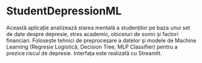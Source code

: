 ﻿# StudentDepressionML

Această aplicație analizează starea mentală a studenților pe baza unui set de date despre depresie, stres academic, obiceiuri de somn și factori financiari. Folosește tehnici de preprocesare a datelor și modele de Machine Learning (Regresie Logistică, Decision Tree, MLP Classifier) pentru a prezice riscul de depresie. Interfața este realizată cu Streamlit.
